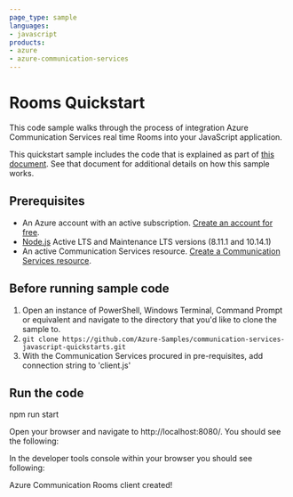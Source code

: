 ```yaml
---
page_type: sample
languages:
- javascript
products:
- azure
- azure-communication-services
---
```


# Rooms Quickstart

This code sample walks through the process of integration Azure Communication Services real time Rooms into your JavaScript application.

This quickstart sample includes the code that is explained as part of [this document](https://docs.microsoft.com/en-us/azure/communication-services/quickstarts/rooms/get-started-rooms?pivots=programming-language-javascript). See that document for additional details on how this sample works.

## Prerequisites
- An Azure account with an active subscription. [Create an account for free](https://azure.microsoft.com/free/?WT.mc_id=A261C142F).
- [Node.js](https://nodejs.org/en/) Active LTS and Maintenance LTS versions (8.11.1 and 10.14.1)
- An active Communication Services resource. [Create a Communication Services resource](https://docs.microsoft.com/azure/communication-services/quickstarts/create-communication-resource).

## Before running sample code

1. Open an instance of PowerShell, Windows Terminal, Command Prompt or equivalent and navigate to the directory that you'd like to clone the sample to.
2. `git clone https://github.com/Azure-Samples/communication-services-javascript-quickstarts.git`
3. With the Communication Services procured in pre-requisites, add connection string to 'client.js'

## Run the code
npm run start

Open your browser and navigate to http://localhost:8080/. You should see the following:

In the developer tools console within your browser you should see following:

Azure Communication Rooms client created!




